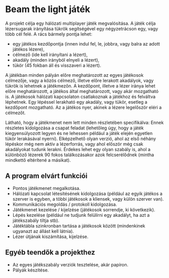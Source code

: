 # Beam the light játék

A projekt célja egy hálózati multiplayer játék megvalósítása. A játék célja lézersugarak irányítása tükrök segítségével egy négyzetrácson egy, vagy több cél felé.
A rács bármely pontja lehet:

 * egy játékos kezdőpontja (innen indul fel, le, jobbra, vagy balra az adott játékos lézere),
 * célmező (ide kell irányítani a lézert),
 * akadály (minden irányból elnyeli a lézert),
 * tükör (45 fokban áll és visszaveri a lézert).

A játékban minden pályán előre meghatározott az egyes játékosok célmezője, vagy
a közös célmező, illetve előre lerakott akadályok, vagy tükrök is lehetnek a
játékmezőn. A kezdőpont, illetve a lézer iránya lehet előre meghatározott, a
játékos által meghatározott, vagy akár mozgatható is. A játékosok hálózati
kapcsolaton csatlakoznak a játékhoz és felváltva léphetnek. Egy lépéssel
lerakható egy akadály, vagy tükör, esetleg a kezdőpont mozgatható. Az a játékos
nyer, akinek a lézere legelőször eléri a célmezőt.

Látható, hogy a játékmenet nem lett minden részletében specifikálva: Ennek
részletes kidolgozása a csapat feladat (lehetőleg úgy, hogy a játék kiegyensúlyozott
legyen és ne lehessen például a játék elején egyetlen tükör lerakásával nyerni).
Elképzelhető olyan verzió, ahol az első néhány lépéskor még nem aktív a lézerforrás,
vagy ahol először még csak akadályokat tudunk lerakni. Érdekes lehet egy olyan
szabály is, ahol a különböző lézerek 90 fokos találkozásakor azok felcserélődnek
(mintha mindkettő eltérítené a másikat).

## A program elvárt funkciói

  * Pontos játékmenet megalkotása.
  * Hálózati kapcsolat létesítésének kidolgozása (például az egyik játékos a szerver is egyben, a többi játékosok
  a kliensek, vagy külön szerver van).
  * Kommunikációs megoldás / protokoll kidolgozása.
  * Játékmenet kezelése / kijelzése (játékosok sorrendje, ki következik).
  * Lépés kezelése (például ne tudjunk felülírni egy akadályt, ha azt a játékszabály tiltja stb).
  * Játéktábla szinkronban tartása a játékosok között (mindenkinek ugyanazt az állást kell látnia).
  * Lézer útjának kiszámítása, kijelzése.


## Egyéb teendők a projekthez

  * Az egyes játékszabály verziók tesztelése, akár papíron.
  * Pályák készítése.

